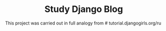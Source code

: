 # <h1 align="center">Study Django Blog</h1>

This project was carried out in full analogy from # tutorial.djangogirls.org/ru
